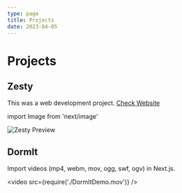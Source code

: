 ```yaml
---
type: page
title: Projects
date: 2023-04-05
---
```


# Projects

## Zesty

This was a web development project. [Check Website](https://lucid-borg-00ad57.netlify.app/)

import Image from 'next/image'

<Image
  src="/images/zestyPreview.png"
  alt="Zesty Preview"
  width={1500}
  height={850}
  priority
  className="next-image"
/>


## DormIt

Import videos (mp4, webm, mov, ogg, swf, ogv) in Next.js.

<video src={require('./DormItDemo.mov')} />